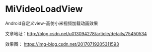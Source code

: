 # MiVideoLoadView
Android自定义view-高仿小米视频加载动画效果

文章地址：http://blog.csdn.net/u013094278/article/details/75450534

效果图：
https://img-blog.csdn.net/20170719205311593
